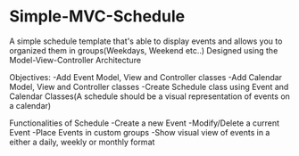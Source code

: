 # Simple-MVC-Schedule
A simple schedule template that's able to display events and allows you to organized them in groups(Weekdays, Weekend etc..) 
Designed using the Model-View-Controller Architecture

Objectives: 
   -Add Event Model, View and Controller classes 
   -Add Calendar Model, View and Controller classes
   -Create Schedule class using Event and Calendar Classes(A schedule should be a visual representation of events on a calendar)
   
   
   
 Functionalities of Schedule
      -Create a new Event
      -Modify/Delete a current Event
      -Place Events in custom groups
      -Show visual view of events in a either a daily, weekly or monthly format 
   
   
